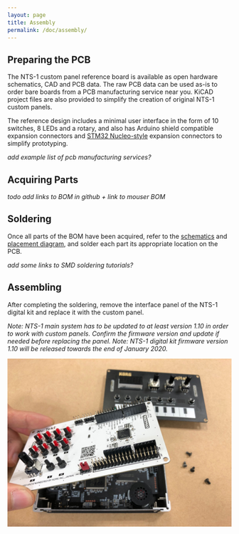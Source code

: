 ```yaml
---
layout: page
title: Assembly
permalink: /doc/assembly/
---
```


## Preparing the PCB

The NTS-1 custom panel reference board is available as open hardware schematics, CAD and PCB data. The raw PCB data can be used as-is to order bare boards from a PCB manufacturing service near you. KiCAD project files are also provided to simplify the creation of original NTS-1 custom panels.

The reference design includes a minimal user interface in the form of 10 switches, 8 LEDs and a rotary, and also has Arduino shield compatible expansion connectors and [STM32 Nucleo-style](https://www.st.com/en/evaluation-tools/stm32-nucleo-boards.html) expansion connectors to simplify prototyping. 

_add example list of pcb manufacturing services?_

## Acquiring Parts

_todo add links to BOM in github + link to mouser BOM_

## Soldering

Once all parts of the BOM have been acquired, refer to the [schematics]() and [placement diagram](), and solder each part its appropriate location on the PCB.

_add some links to SMD soldering tutorials?_

## Assembling

After completing the soldering, remove the interface panel of the NTS-1 digital kit and replace it with the custom panel.

_Note: NTS-1 main system has to be updated to at least version 1.10 in order to work with custom panels. Confirm the firmware version and update if needed before replacing the panel._
_Note: NTS-1 digital kit firmware version 1.10 will be released towards the end of January 2020._

![Replacing the NTS-1 digital kit's Panel](../assets/NTS-1_ref_cp_revb_replace.jpg)


<!-- ### Play and modify -->

<!-- Now the custom panel works as a unique instrument. The template board works as follows if you upload the demo 1. -->

<!-- * Switch 1-8: -->
<!--  enable or disable the note for the internal sequencer -->
<!-- * Switch 9: -->
<!--  Play/Stop for the internal sequencer -->
<!-- * Switch 10: -->
<!--  Shift function. -->
<!-- * VR A: -->
<!--  changes the shape parameter of internal synth(set as waves; template user oscillator). And it has multiple functions accompanies with other interfaces. -->
 
<!--  +Step1-8(Switch 1-8): change the pitch of each step -->
<!--  +Shift(Switch 10): change the tempo. -->

<!-- We development team tried to make some gears, as examples of use case of this custom panel format. Please refer to them and make your own instruments. -->

<!-- movie -->
